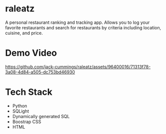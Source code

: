 # raleatz

A personal restaurant ranking and tracking app. Allows you to log your favorite restaurants and search for restaurants by criteria including location, cuisine, and price.

# Demo Video
https://github.com/jack-cummings/raleatz/assets/96400016/71313f78-3a08-4d84-a505-dc753bd46930

# Tech Stack
- Python
- SQLight
- Dynamically generated SQL
- Boostrap CSS
- HTML
